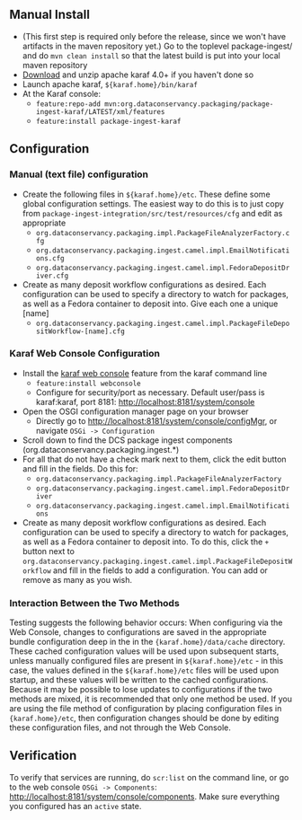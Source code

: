 
## Manual Install ##

* (This first step is required only before the release, since we won't have artifacts in the maven repository yet.) Go to the toplevel package-ingest/ and do `mvn clean install` so that the latest build is put into your local
maven repository
* [Download](https://karaf.apache.org/index/community/download.html) and unzip apache karaf 4.0+ if you haven't done so
* Launch apache karaf, `${karaf.home}/bin/karaf`
* At the Karaf console:
    * `feature:repo-add mvn:org.dataconservancy.packaging/package-ingest-karaf/LATEST/xml/features`
    * `feature:install package-ingest-karaf`
    
## Configuration ##

### Manual (text file) configuration ###
* Create the following files in `${karaf.home}/etc`.  These define some global configuration settings.  The easiest way to do this is to just copy from `package-ingest-integration/src/test/resources/cfg` and edit as appropriate
    * `org.dataconservancy.packaging.impl.PackageFileAnalyzerFactory.cfg`
    * `org.dataconservancy.packaging.ingest.camel.impl.EmailNotifications.cfg`
    * `org.dataconservancy.packaging.ingest.camel.impl.FedoraDepositDriver.cfg`
* Create as many deposit workflow configurations as desired.  Each configuration can be used to specify a directory to watch for packages, as well as a Fedora container to deposit into.  Give each one a unique [name]
    * `org.dataconservancy.packaging.ingest.camel.impl.PackageFileDepositWorkflow-[name].cfg`
    
### Karaf Web Console Configuration ###
* Install the [karaf web console](http://karaf.apache.org/manual/latest/users-guide/webconsole.html) feature from the karaf command line
    * `feature:install webconsole`
    * Configure for security/port as necessary.  Default user/pass is karaf:karaf, port 8181: [http://localhost:8181/system/console](http://localhost:8181/system/console)
* Open the OSGI configuration manager page on your browser
    * Directly go to [http://localhost:8181/system/console/configMgr](http://localhost:8181/system/console/configMgr), or navigate `OSGi -> Configuration`
* Scroll down to find the DCS package ingest components (org.dataconservancy.packaging.ingest.*)
* For all that do not have a check mark next to them, click the edit button and fill in the fields.  Do this for:
    * `org.dataconservancy.packaging.impl.PackageFileAnalyzerFactory`
    * `org.dataconservancy.packaging.ingest.camel.impl.FedoraDepositDriver`
    * `org.dataconservancy.packaging.ingest.camel.impl.EmailNotifications`
* Create as many deposit workflow configurations as desired.  Each configuration can be used to specify a directory to watch for packages, as well as a Fedora container to deposit into.  To do this, click the `+` button next to `org.dataconservancy.packaging.ingest.camel.impl.PackageFileDepositWorkflow` and fill in the fields to add a configuration.  You can add or remove as many as you wish.

### Interaction Between the Two Methods ###
Testing suggests the following behavior occurs: When configuring via the Web Console, changes to configurations are saved in the appropriate bundle configuration deep in the in the `{karaf.home}/data/cache` directory. These cached configuration values will be used upon subsequent starts, unless manually configured files are present in `${karaf.home}/etc` - in this case, the values defined in the `${karaf.home}/etc` files will be used upon startup, and these values will be written to the cached configurations. Because it may be possible to lose updates to configurations if the two methods are mixed, it is recommended that only one method be used. If you are using the file method of configuration by placing configuration files in `{karaf.home}/etc`, then configuration changes should be done by editing these configuration files, and not through the Web Console.

## Verification ##
To verify that services are running, do `scr:list` on the command line, or go to the web console `OSGi -> Components`: [http://localhost:8181/system/console/components](http://localhost:8181/system/console/components).  Make sure everything you configured has an `active` state.

